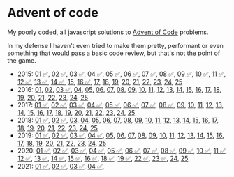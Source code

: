 # Advent of code

My poorly coded, all javascript solutions to [Advent of Code](https://adventofcode.com/) problems.

In my defense I haven't even tried to make them pretty, performant or even something that would pass a basic code review, but that's not the point of the game.

- 2015: [01 ✅](./2015/01), [02 ✅](./2015/02), [03 ✅](./2015/03), [04 ✅](./2015/04), [05 ✅](./2015/05), [06 ✅](./2015/06), [07 ✅](./2015/07), [08 ✅](./2015/08), [09 ✅](./2015/09), [10 ✅](./2015/10), [11 ✅](./2015/11), [12 ✅](./2015/12), [13 ✅](./2015/13), [14 ✅](./2015/14), [15](./2015/15), [16 ✅](./2015/16), [17](./2015/17), [18](./2015/18), [19](./2015/19), [20](./2015/20), [21](./2015/21), [22](./2015/22), [23](./2015/23), [24](./2015/24), [25](./2015/25)
- 2016: [01](./2016/01), [02](./2016/02), [03 ✅](./2016/03), [04](./2016/04), [05](./2016/05), [06](./2016/06), [07](./2016/07), [08](./2016/08), [09](./2016/09), [10](./2016/10), [11](./2016/11), [12](./2016/12), [13](./2016/13), [14](./2016/14), [15](./2016/15), [16](./2016/16), [17](./2016/17), [18](./2016/18), [19](./2016/19), [20](./2016/20), [21](./2016/21), [22](./2016/22), [23](./2016/23), [24](./2016/24), [25](./2016/25)
- 2017: [01 ✅](./2017/01), [02 ✅](./2017/02), [03 ✅](./2017/03), [04 ✅](./2017/04), [05 ✅](./2017/05), [06 ✅](./2017/06), [07 ✅](./2017/07), [08 ✅](./2017/08), [09](./2017/09), [10](./2017/10), [11](./2017/11), [12](./2017/12), [13](./2017/13), [14](./2017/14), [15](./2017/15), [16](./2017/16), [17](./2017/17), [18](./2017/18), [19](./2017/19), [20](./2017/20), [21](./2017/21), [22](./2017/22), [23](./2017/23), [24](./2017/24), [25](./2017/25)
- 2018: [01 ✅](./2018/01), [02 ✅](./2018/02), [03](./2018/03), [04](./2018/04), [05](./2018/05), [06](./2018/06), [07](./2018/07), [08](./2018/08), [09](./2018/09), [10](./2018/10), [11](./2018/11), [12](./2018/12), [13](./2018/13), [14](./2018/14), [15](./2018/15), [16](./2018/16), [17](./2018/17), [18](./2018/18), [19](./2018/19), [20](./2018/20), [21](./2018/21), [22](./2018/22), [23](./2018/23), [24](./2018/24), [25](./2018/25)
- 2019: [01 ✅](./2019/01), [02 ✅](./2019/02), [03 ✅](./2019/03), [04 ✅](./2019/04), [05](./2019/05), [06](./2019/06), [07](./2019/07), [08](./2019/08), [09](./2019/09), [10](./2019/10), [11](./2019/11), [12](./2019/12), [13](./2019/13), [14](./2019/14), [15](./2019/15), [16](./2019/16), [17](./2019/17), [18](./2019/18), [19](./2019/19), [20](./2019/20), [21](./2019/21), [22](./2019/22), [23](./2019/23), [24](./2019/24), [25](./2019/25)
- 2020: [01 ✅](./2020/01), [02 ✅](./2020/02), [03 ✅](./2020/03), [04 ✅](./2020/04), [05 ✅](./2020/05), [06 ✅](./2020/06), [07 ✅](./2020/07), [08 ✅](./2020/08), [09 ✅](./2020/09), [10 ✅](./2020/10), [11 ✅](./2020/11), [12 ✅](./2020/12), [13 ✅](./2020/13), [14 ✅](./2020/14), [15 ✅](./2020/15), [16 ✅](./2020/16), [18 ✅](./2020/18), [19 ✅](./2020/19), [22 ✅](./2020/22), [23 ✅](./2020/23), [24](./2020/24), [25](./2020/25)
- 2021: [01 ✅](./2021/01), [02 ✅](./2021/02), [03 ✅](./2021/03), [04 ✅](./2021/04),
